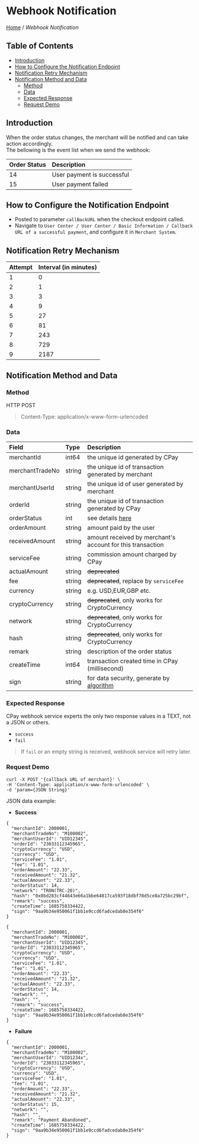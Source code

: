 # Webhook Notification

[Home](https://github.com/cpayapi-com/document/blob/main/README.md) /
_Webhook Notification_


## Table of Contents

- [Introduction](#introduction)
- [How to Configure the Notification Endpoint](#how-to-configure-the-notification-endpoint)
- [Notification Retry Mechanism](#notification-retry-mechanism)
- [Notification Method and Data](#notification-method-and-data)
  - [Method](#method)
  - [Data](#data)
  - [Expected Response](#expected-response)
  - [Request Demo](#request-demo)


## Introduction
When the order status changes, the merchant will be notified and can take action accordingly.  
The bellowing is the event list when we send the webhook:

| Order Status | Description |
| :---- | :---- |
| 14 | User payment is successful  |
| 15 | User payment failed |


## How to Configure the Notification Endpoint
- Posted to parameter `callBackURL` when the checkout endpoint called.
- Navigate to `User Center / User Center / Basic Information / Callback URL of a successful payment`, 
  and configure it in `Merchant System`.

## Notification Retry Mechanism

| Attempt | Interval (in minutes) |
| :---- | :---- |
| 1 | 0  |
| 2 | 1 |
| 3 | 3 |
| 4 | 9 |
| 5 | 27 |
| 6 | 81 |
| 7 | 243 |
| 8 | 729 |
| 9 | 2187 |

## Notification Method and Data

### Method
HTTP POST
> Content-Type: application/x-www-form-urlencoded

### Data
| Field | Type | Description |
| :---- | :---- | :---- |
|merchantId | int64  | the unique id generated by CPay  |
|merchantTradeNo  | string  | the unique id of transaction generated by merchant |
|merchantUserId  | string  | the unique id of user generated by merchant |
|orderId  | string  | the unique id of transaction generated by CPay |
|orderStatus  | int | see details [here](https://github.com/cpayapi-com/document/blob/main/api-reference/order-status.md) |
|orderAmount  | string | amount paid by the user  |
|receivedAmount  | string | amount received by merchant's account for this transaction  |
|serviceFee  | string | commission amount charged by CPay |
|actualAmount  | string | ~~deprecated~~  |
|fee  | string | ~~deprecated~~, replace by `serviceFee`  |
|currency  | string | e.g. USD,EUR,GBP etc.|
|cryptoCurrency  | string | ~~deprecated~~, only works for CryptoCurrency |
|network  | string | ~~deprecated~~, only works for CryptoCurrency |
|hash  | string | ~~deprecated~~, only works for CryptoCurrency |
|remark  | string | description of the order status |
|createTime  | int64 | transaction created time in CPay (millisecond) |
|sign  | string | for data security, generate by [algorithm](https://github.com/cpayapi-com/document/blob/main/api-reference/signature.md) |

### Expected Response
CPay webhook service experts the only two response values in a TEXT, not a JSON or others.
- `success`
- `fail`

> If `fail` or an empty string is received, webhook service will retry later.

### Request Demo
```shell
curl -X POST '{callback URL of merchant}' \
-H 'Content-Type: application/x-www-form-urlencoded' \
-d 'param={JSON String}'

```

JSON data example:  
- **Success**
```shell
{
  "merchantId": 2000001, 
  "merchantTradeNo": "M100002",
  "merchantUserId": "UID12345",
  "orderId": "23033112345965", 
  "cryptoCurrency": "USD",
  "currency": "USD",
  "serviceFee": "1.01",
  "fee": "1.01",
  "orderAmount": "22.33",
  "receivedAmount": "21.32",
  "actualAmount": "22.33",
  "orderStatus": 14, 
  "network": "TRON(TRC-20)",
  "hash": "0x8bd283cf44643e66a1bbe64817ca593f18dbf78d5ce8a725bc29bf", 
  "remark": "success", 
  "createTime": 1685758334422,
  "sign": "9aa9b34e950061f1bb1e9ccd6fadcedab8e354f6"
}

{
  "merchantId": 2000001, 
  "merchantTradeNo": "M100002",
  "merchantUserId": "UID12345",
  "orderId": "23033112345965", 
  "cryptoCurrency": "USD",
  "currency": "USD",
  "serviceFee": "1.01",
  "fee": "1.01",
  "orderAmount": "22.33",
  "receivedAmount": "21.32",
  "actualAmount": "22.33",
  "orderStatus": 14, 
  "network": "",
  "hash": "", 
  "remark": "success", 
  "createTime": 1685758334422,
  "sign": "9aa9b34e950061f1bb1e9ccd6fadcedab8e354f6"
}
```

- **Failure**
```shell
{
  "merchantId": 2000001, 
  "merchantTradeNo": "M100002",
  "merchantUserId": "UID1234x", 
  "orderId": "23033112345965", 
  "cryptoCurrency": "USD",
  "currency": "USD",
  "serviceFee": "1.01",
  "fee": "1.01",
  "orderAmount": "22.33",
  "receivedAmount": "21.32",
  "actualAmount": "22.33",
  "orderStatus": 15, 
  "network": "",
  "hash": "", 
  "remark": "Payment Abandoned", 
  "createTime": 1685758334422,
  "sign": "9aa9b34e950061f1bb1e9ccd6fadcedab8e354f6"
}
```
